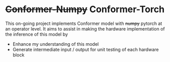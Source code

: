 # ~~Conformer-Numpy~~ Conformer-Torch

This on-going project implements Conformer model with ~~numpy~~ pytorch at an operator level. It aims to assist in making the hardware implementation of the inference of this model by  
- Enhance my understanding of this model
- Generate intermediate input / output for unit testing of each hardware block 